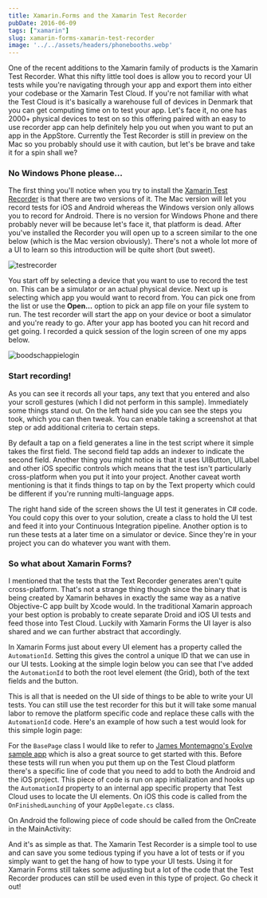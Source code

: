 ```yaml
---
title: Xamarin.Forms and the Xamarin Test Recorder
pubDate: 2016-06-09
tags: ["xamarin"]
slug: xamarin-forms-xamarin-test-recorder
image: '../../assets/headers/phonebooths.webp'
---
```


One of the recent additions to the Xamarin family of products is the Xamarin Test Recorder. What this nifty little tool does is allow you to record your UI tests while you're navigating through your app and export them into either your codebase or the Xamarin Test Cloud. If you're not familiar with what the Test Cloud is it's basically a warehouse full of devices in Denmark that you can get computing time on to test your app. Let's face it, no one has 2000+ physical devices to test on so this offering paired with an easy to use recorder app can help definitely help you out when you want to put an app in the AppStore. Currently the Test Recorder is still in preview on the Mac so you probably should use it with caution, but let's be brave and take it for a spin shall we?

### No Windows Phone please...

The first thing you'll notice when you try to install the [Xamarin Test Recorder](https://www.xamarin.com/test-cloud/recorder) is that there are two versions of it. The Mac version will let you record tests for iOS and Android whereas the Windows version only allows you to record for Android. There is no version for Windows Phone and there probably never will be because let's face it, that platform is dead. After you've installed the Recorder you will open up to a screen similar to the one below (which is the Mac version obviously). There's not a whole lot more of a UI to learn so this introduction will be quite short (but sweet).

![testrecorder](/images/posts/testrecorder.png)

You start off by selecting a device that you want to use to record the test on. This can be a simulator or an actual physical device. Next up is selecting which app you would want to record from. You can pick one from the list or use the **Open...** option to pick an app file on your file system to run. The test recorder will start the app on your device or boot a simulator and you're ready to go. After your app has booted you can hit record and get going. I recorded a quick session of the login screen of one my apps below.

![boodschappielogin](/images/posts/boodschappielogin.png)

### Start recording!

As you can see it records all your taps, any text that you entered and also your scroll gestures (which I did not perform in this sample). Immediately some things stand out. On the left hand side you can see the steps you took, which you can then tweak. You can enable taking a screenshot at that step or add additional criteria to certain steps.

By default a tap on a field generates a line in the test script where it simple takes the first field. The second field tap adds an indexer to indicate the second field. Another thing you might notice is that it uses UIButton, UILabel and other iOS specific controls which means that the test isn't particularly cross-platform when you put it into your project. Another caveat worth mentioning is that it finds things to tap on by the Text property which could be different if you're running multi-language apps.

The right hand side of the screen shows the UI test it generates in C# code. You could copy this over to your solution, create a class to hold the UI test and feed it into your Continuous Integration pipeline. Another option is to run these tests at a later time on a simulator or device. Since they're in your project you can do whatever you want with them.

### So what about Xamarin Forms?

I mentioned that the tests that the Text Recorder generates aren't quite cross-platform. That's not a strange thing though since the binary that is being created by Xamarin behaves in exactly the same way as a native Objective-C app built by Xcode would. In the traditional Xamarin approach your best option is probably to create separate Droid and iOS UI tests and feed those into Test Cloud. Luckily with Xamarin Forms the UI layer is also shared and we can further abstract that accordingly.

In Xamarin Forms just about every UI element has a property called the `AutomationId`. Setting this gives the control a unique ID that we can use in our UI tests. Looking at the simple login below you can see that I've added the `AutomationId` to both the root level element (the Grid), both of the text fields and the button.

<script src="https://gist.github.com/sthewissen/657760e02ad528a270c52d9fbdf93102.js"></script>

This is all that is needed on the UI side of things to be able to write your UI tests. You can still use the test recorder for this but it will take some manual labor to remove the platform specific code and replace these calls with the `AutomationId` code. Here's an example of how such a test would look for this simple login page:

<script src="https://gist.github.com/sthewissen/34bf0419d82c1c54e62a6a60b01d79f7.js"></script>

For the `BasePage` class I would like to refer to [James Montemagno's Evolve sample app](https://github.com/xamarinhq/app-evolve/blob/master/src/XamarinEvolve.UITests/BasePage.cs) which is also a great source to get started with this. Before these tests will run when you put them up on the Test Cloud platform there's a specific line of code that you need to add to both the Android and the iOS project. This piece of code is run on app initialization and hooks up the `AutomationId` property to an internal app specific property that Test Cloud uses to locate the UI elements. On iOS this code is called from the `OnFinishedLaunching` of your `AppDelegate.cs` class.

<script src="https://gist.github.com/sthewissen/7210d9efa94f7b0a7dc4131324fd1448.js"></script>

On Android the following piece of code should be called from the OnCreate in the MainActivity:

<script src="https://gist.github.com/sthewissen/7e58e3612619697bfd2def7c0533bbd0.js"></script>

And it's as simple as that. The Xamarin Test Recorder is a simple tool to use and can save you some tedious typing if you have a lot of tests or if you simply want to get the hang of how to type your UI tests. Using it for Xamarin Forms still takes some adjusting but a lot of the code that the Test Recorder produces can still be used even in this type of project. Go check it out!
